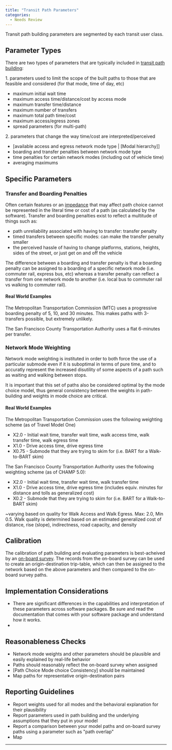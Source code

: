 ```yaml
---
title: "Transit Path Parameters"
categories:
  - Needs Review
---
```


Transit path building parameters are segmented by each transit user class.

Parameter Types
---------------

There are two types of parameters that are typically included in [transit path building](Transit_Network_Service_Determination):

1\. parameters used to limit the scope of the built paths to those that are feasible and considered (for that mode, time of day, etc)

-   maximum initial wait time
-   maximum access time/distance/cost by access mode
-   maximum transfer time/distance
-   maximum number of transfers
-   maximum total path time/cost
-   maximum access/egress zones
-   spread parameters (for multi-path)

2\. parameters that change the way time/cost are interpreted/perceived

-   \[available access and egress network mode type | \[Modal hierarchy\]\]
-   boarding and transfer penalties between network mode type
-   time penalties for certain network modes (including out of vehicle time)
-   averaging maximums

Specific Parameters
-------------------

### Transfer and Boarding Penalties

Often certain features or an [impedance](Impedance) that may affect path choice cannot be represented in the literal time or cost of a path (as calculated by the software). Transfer and boarding penalties exist to reflect a multitude of things such as:

-   path unreliability associated with having to transfer: transfer penalty
-   timed transfers between specific modes: can make the transfer penalty smaller
-   the perceived hassle of having to change platforms, stations, heights, sides of the street, or just get on and off the vehicle

The difference between a boarding and transfer penalty is that a boarding penalty can be assigned to a boarding of a specific network mode (i.e. commuter rail, express bus, etc) whereas a transfer penalty can reflect a transfer from one network mode to another (i.e. local bus to commuter rail vs walking to commuter rail).

#### Real World Examples

The Metropolitan Transportation Commission (MTC) uses a progressive boarding penalty of 5, 10, and 30 minutes. This makes paths with 3-transfers possible, but extremely unlikely.

The San Francisco County Transportation Authority uses a flat 6-minutes per transfer.

### Network Mode Weighting

Network mode weighting is instituted in order to both force the use of a particular submode even if it is suboptimal in terms of pure time, and to accuratly represent the increased disutility of some aspects of a path such as waiting and walking between stops.

It is important that this set of paths also be considered optimal by the mode choice model, thus general consistency between the weights in path-building and weights in mode choice are critical.

#### Real World Examples

The Metropolitan Transportation Commission uses the following weighting scheme (as of Travel Model One)

-   X2.0 - Initial wait time, transfer wait time, walk access time, walk transfer time, walk egress time
-   X1.0 - Drive access time, drive egress time
-   X0.75 - Submode that they are trying to skim for (i.e. BART for a Walk-to-BART skim)

The San Francisco County Transportation Authority uses the following weighting scheme (as of CHAMP 5.0):

-   X2.0 - Initial wait time, transfer wait time, walk transfer time
-   X1.0 - Drive access time, drive egress time (includes equiv. minutes for distance and tolls as generalized cost)
-   X0.2 - Submode that they are trying to skim for (i.e. BART for a Walk-to-BART skim)

\~varying based on quality for Walk Access and Walk Egress. Max: 2.0, Min 0.5. Walk quality is determined based on an estimated generalized cost of distance, rise (slope), indirectness, road capacity, and density

Calibration
-----------

The calibration of path building and evaluating parameters is best-acheived by an [on-board survey](on_board_survey). The records from the on-board survey can be used to create an origin-destination trip-table, which can then be assigned to the network based on the above parameters and then compared to the on-board survey paths.

Implementation Considerations
-----------------------------

-   There are significant differences in the capabilities and interpretation of these parameters across software packages. Be sure and read the documentation that comes with your software package and understand how it works.
-   

Reasonableness Checks
---------------------

-   Network mode weights and other parameters should be plausible and easily explained by real-life behavior
-   Paths should reasonably reflect the on-board survey when assigned
-   \[Path Choice Mode choice Consistency\] should be maintained
-   Map paths for representative origin-destination pairs

Reporting Guidelines
--------------------

-   Report weights used for all modes and the behavioral explanation for their plausibility
-   Report parameters used in path building and the underlying assumptions that they put in your model
-   Report a comparison between your model paths and on-board survey paths using a parameter such as "path overlap"
-   Map

------------------------------------------------------------------------

